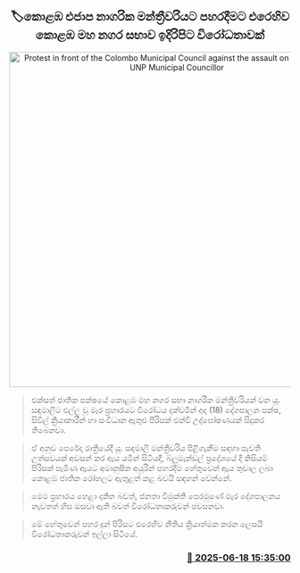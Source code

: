 <p align='center'><b><h2 align='center' title='Protest in front of the Colombo Municipal Council against the assault on the Colombo UNP Municipal Councillor'>🏷කොළඹ එජාප නාගරික මන්ත්‍රීවරියට පහරදීමට එරෙහිව කොළඹ මහ නගර සභාව ඉදිරිපිට විරෝධතාවක්</h2></b></p>
<p align='center'><img src='https://helakuru.sgp1.cdn.digitaloceanspaces.com/esana/images/lib/colombo-protest-sadamali.jpg' width='600' alt='Protest in front of the Colombo Municipal Council against the assault on the Colombo UNP Municipal Councillor'></p>

> එක්සත් ජාතික පක්ෂයේ කොළඹ මහ නගර සභා නාගරික මන්ත්‍රීවරියක් වන යූ. සඳමාලිට එල්ල වූ මැර ප්‍රහාරයට විරෝධය දක්වමින් අද (18) දේශපාලන පක්ෂ, සිවිල් ක්‍රියාකාරීන් හා සංවිධාන ඇතුළු පිරිසක් එක්වී උද්ඝෝෂණයක් සිදුකර තිබෙනවා.

> ඒ අනුව පෙරේදා රාත්‍රියේදී යූ. සඳමාලි මන්ත්‍රීවරිය පිළිගැනීම සඳහා පැවති උත්සවයක් අවසන් කර ඇය යමින් සිටියදී, බ්ලූමැන්ඩල් ප්‍රදේශයේ දී කිසියම් පිරිසක් පැමිණ ඇයට අමානුෂික අයුරින් පහරදීම හේතුවෙන් ඇය තුවාල ලබා කොළඹ ජාතික රෝහලට ඇතුළත් කළ බවයි සඳහන් වෙන්නේ.

> මෙම ප්‍රහාරය හෙළා දකින බවත්, ජනතා විමුක්ති පෙරමුණේ මැර දේශපාලනය නැවතත් හිස ඔසවා ඇති බවත් විරෝධතාකරුවන් පවසනවා. 

> මේ හේතුවෙන් පහර දුන් පිරිසට එරෙහිව නීතිය ක්‍රියාත්මක කරන ලෙසයි විරෝධතාකරුවන් ඉල්ලා සිටියේ.



<h3 align='right'><a href='https://www.helakuru.lk/esana/p/111135/'>📅 2025-06-18 15:35:00</a></h3>
